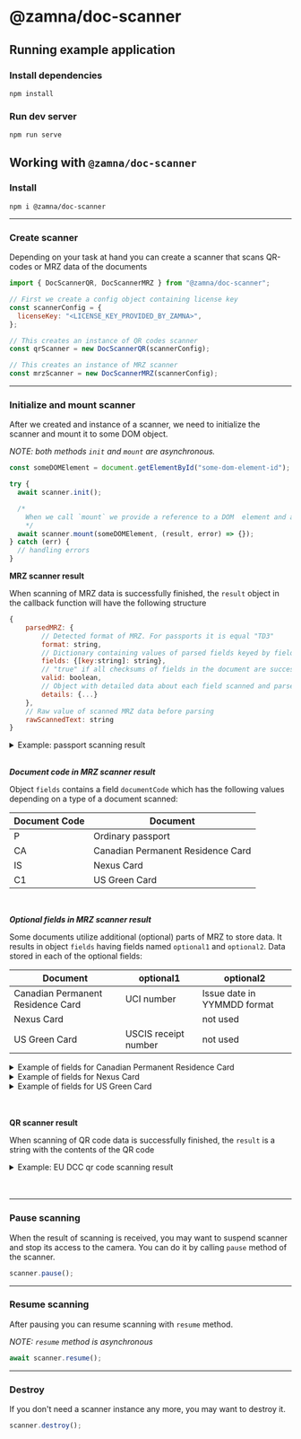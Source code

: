 # @zamna/doc-scanner

## Running example application

### Install dependencies

```
npm install
```

### Run dev server

```
npm run serve
```

## Working with `@zamna/doc-scanner`

### Install

```
npm i @zamna/doc-scanner
```

---

### Create scanner

Depending on your task at hand you can create a scanner that scans QR-codes or MRZ data of the documents

```javascript
import { DocScannerQR, DocScannerMRZ } from "@zamna/doc-scanner";

// First we create a config object containing license key
const scannerConfig = {
  licenseKey: "<LICENSE_KEY_PROVIDED_BY_ZAMNA>",
};

// This creates an instance of QR codes scanner
const qrScanner = new DocScannerQR(scannerConfig);

// This creates an instance of MRZ scanner
const mrzScanner = new DocScannerMRZ(scannerConfig);
```

---

### Initialize and mount scanner

After we created and instance of a scanner, we need to initialize the scanner and mount it to some DOM object.

_NOTE: both methods `init` and `mount` are asynchronous._

```javascript
const someDOMElement = document.getElementById("some-dom-element-id");

try {
  await scanner.init();

  /*
    When we call `mount` we provide a reference to a DOM  element and a callback function that will be called when the scanner gets either successful result of a scan or fails in the process.
    */
  await scanner.mount(someDOMElement, (result, error) => {});
} catch (err) {
  // handling errors
}
```

**MRZ scanner result**

When scanning of MRZ data is successfully finished, the `result` object in the callback function will have the following structure

```javascript
{
    parsedMRZ: {
        // Detected format of MRZ. For passports it is equal "TD3"
        format: string,
        // Dictionary containing values of parsed fields keyed by field names
        fields: {[key:string]: string},
        // "true" if all checksums of fields in the document are successfully verified, otherwise "false"
        valid: boolean,
        // Object with detailed data about each field scanned and parsed
        details: {...}
    },
    // Raw value of scanned MRZ data before parsing
    rawScannedText: string
}
```

<details>
<summary>Example: passport scanning result</summary>

```json
{
  "parsedMRZ": {
    "format": "TD3",
    "details": [
      {
        "label": "Document code",
        "field": "documentCode",
        "value": "P",
        "valid": true,
        "ranges": [
          {
            "line": 0,
            "start": 0,
            "end": 2,
            "raw": "P<"
          }
        ],
        "line": 0,
        "start": 0,
        "end": 1
      },
      {
        "label": "Issuing state",
        "field": "issuingState",
        "value": "KAZ",
        "valid": true,
        "ranges": [
          {
            "line": 0,
            "start": 2,
            "end": 5,
            "raw": "KAZ"
          }
        ],
        "line": 0,
        "start": 2,
        "end": 5
      },
      {
        "label": "Last name",
        "field": "lastName",
        "value": "ZENIN",
        "valid": true,
        "ranges": [
          {
            "line": 0,
            "start": 5,
            "end": 44,
            "raw": "ZENIN<<DENIS<<<<<<<<<<<<<<<<<<<<<<<<<<<"
          }
        ],
        "line": 0,
        "start": 5,
        "end": 10
      },
      {
        "label": "First name",
        "field": "firstName",
        "value": "DENIS",
        "valid": true,
        "ranges": [
          {
            "line": 0,
            "start": 5,
            "end": 44,
            "raw": "ZENIN<<DENIS<<<<<<<<<<<<<<<<<<<<<<<<<<<"
          }
        ],
        "line": 0,
        "start": 12,
        "end": 17
      },
      {
        "label": "Document number",
        "field": "documentNumber",
        "value": "999999999",
        "valid": true,
        "ranges": [
          {
            "line": 1,
            "start": 0,
            "end": 9,
            "raw": "999999999"
          }
        ],
        "line": 1,
        "start": 0,
        "end": 9
      },
      {
        "label": "Document number check digit",
        "field": "documentNumberCheckDigit",
        "value": "7",
        "valid": true,
        "ranges": [
          {
            "line": 1,
            "start": 9,
            "end": 10,
            "raw": "7"
          },
          {
            "line": 1,
            "start": 0,
            "end": 9,
            "raw": "999999999"
          }
        ],
        "line": 1,
        "start": 9,
        "end": 10
      },
      {
        "label": "Nationality",
        "field": "nationality",
        "value": "KAZ",
        "valid": true,
        "ranges": [
          {
            "line": 1,
            "start": 10,
            "end": 13,
            "raw": "KAZ"
          }
        ],
        "line": 1,
        "start": 10,
        "end": 13
      },
      {
        "label": "Birth date",
        "field": "birthDate",
        "value": "850101",
        "valid": true,
        "ranges": [
          {
            "line": 1,
            "start": 13,
            "end": 19,
            "raw": "850101"
          }
        ],
        "line": 1,
        "start": 13,
        "end": 19
      },
      {
        "label": "Birth date check digit",
        "field": "birthDateCheckDigit",
        "value": "0",
        "valid": true,
        "ranges": [
          {
            "line": 1,
            "start": 19,
            "end": 20,
            "raw": "0"
          },
          {
            "line": 1,
            "start": 13,
            "end": 19,
            "raw": "850101"
          }
        ],
        "line": 1,
        "start": 19,
        "end": 20
      },
      {
        "label": "Sex",
        "field": "sex",
        "value": "male",
        "valid": true,
        "ranges": [
          {
            "line": 1,
            "start": 20,
            "end": 21,
            "raw": "M"
          }
        ],
        "line": 1,
        "start": 20,
        "end": 21
      },
      {
        "label": "Expiration date",
        "field": "expirationDate",
        "value": "211017",
        "valid": true,
        "ranges": [
          {
            "line": 1,
            "start": 21,
            "end": 27,
            "raw": "211017"
          }
        ],
        "line": 1,
        "start": 21,
        "end": 27
      },
      {
        "label": "Expiration date check digit",
        "field": "expirationDateCheckDigit",
        "value": "8",
        "valid": true,
        "ranges": [
          {
            "line": 1,
            "start": 27,
            "end": 28,
            "raw": "8"
          },
          {
            "line": 1,
            "start": 21,
            "end": 27,
            "raw": "211017"
          }
        ],
        "line": 1,
        "start": 27,
        "end": 28
      },
      {
        "label": "Personal number",
        "field": "personalNumber",
        "value": "",
        "valid": true,
        "ranges": [
          {
            "line": 1,
            "start": 28,
            "end": 42,
            "raw": "<<<<<<<<<<<<<<"
          }
        ],
        "line": 1,
        "start": 28,
        "end": 28
      },
      {
        "label": "Personal number check digit",
        "field": "personalNumberCheckDigit",
        "value": "0",
        "valid": true,
        "ranges": [
          {
            "line": 1,
            "start": 42,
            "end": 43,
            "raw": "0"
          },
          {
            "line": 1,
            "start": 28,
            "end": 42,
            "raw": "<<<<<<<<<<<<<<"
          }
        ],
        "line": 1,
        "start": 42,
        "end": 43
      },
      {
        "label": "Composite check digit",
        "field": "compositeCheckDigit",
        "value": "4",
        "valid": true,
        "ranges": [
          {
            "line": 1,
            "start": 43,
            "end": 44,
            "raw": "4"
          },
          {
            "line": 1,
            "start": 0,
            "end": 10,
            "raw": "9999999997"
          },
          {
            "line": 1,
            "start": 13,
            "end": 20,
            "raw": "8501010"
          },
          {
            "line": 1,
            "start": 21,
            "end": 43,
            "raw": "2110178<<<<<<<<<<<<<<0"
          }
        ],
        "line": 1,
        "start": 43,
        "end": 44
      }
    ],
    "fields": {
      "documentCode": "P",
      "issuingState": "KAZ",
      "lastName": "ZENIN",
      "firstName": "DENIS",
      "documentNumber": "999999999",
      "documentNumberCheckDigit": "7",
      "nationality": "KAZ",
      "birthDate": "850101",
      "birthDateCheckDigit": "0",
      "sex": "male",
      "expirationDate": "211017",
      "expirationDateCheckDigit": "8",
      "personalNumber": "",
      "personalNumberCheckDigit": "0",
      "compositeCheckDigit": "4"
    },
    "valid": true
  },
  "rawScannedText": "P<KAZZENIN<<DENIS<<<<<<<<<<<<<<<<<<<<<<<<<<<\n9999999997KAZ8501010M2110178<<<<<<<<<<<<<<04\n"
}
```

</details>
<br/>

**_Document code in MRZ scanner result_**

Object `fields` contains a field `documentCode` which has the following values depending on a type of a document scanned:

| Document Code | Document                          |
| ------------- | --------------------------------- |
| P             | Ordinary passport                 |
| CA            | Canadian Permanent Residence Card |
| IS            | Nexus Card                        |
| C1            | US Green Card                     |

  <br/>

**_Optional fields in MRZ scanner result_**

Some documents utilize additional (optional) parts of MRZ to store data. It results in object `fields` having fields named `optional1` and `optional2`. Data stored in each of the optional fields:

| Document                          | optional1            | optional2                   |
| --------------------------------- | -------------------- | --------------------------- |
| Canadian Permanent Residence Card | UCI number           | Issue date in YYMMDD format |
| Nexus Card                        |                      | not used                    |
| US Green Card                     | USCIS receipt number | not used                    |

<details>
<summary>Example of fields for Canadian Permanent Residence Card </summary>

```json
  "fields": {
  "documentCode": "CA",
  "issuingState": "CAN",
  "documentNumber": "TA0000001",
  "documentNumberCheckDigit": "4",
  "optional1": "00185978",
  "birthDate": "870518",
  "birthDateCheckDigit": "3",
  "sex": "female",
  "expirationDate": "140912",
  "expirationDateCheckDigit": "7",
  "nationality": "IND",
  "optional2": "010709",
  "compositeCheckDigit": "5",
  "lastName": "SPECIMEN",
  "firstName": "LATIKA YASMIN"
}
```

</details>
<details>
<summary>Example of fields for Nexus Card </summary>

```json
"fields": {
  "documentCode": "IS",
  "issuingState": "USA",
  "documentNumber": "100001144",
  "documentNumberCheckDigit": "1",
  "optional1": "777700073",
  "birthDate": "690502",
  "birthDateCheckDigit": "6",
  "sex": "male",
  "expirationDate": "140502",
  "expirationDateCheckDigit": "6",
  "nationality": "CAN",
  "optional2": "",
  "compositeCheckDigit": "4",
  "lastName": "QUINTERO MURO",
  "firstName": "ALEJANDRO"
}
```

</details>

<details>
<summary>Example of fields for US Green Card </summary>

```json
"fields": {
  "documentCode": "C1",
  "issuingState": "USA",
  "documentNumber": "123456789",
  "documentNumberCheckDigit": "7",
  "optional1": "MSC0000000110",
  "birthDate": "021020",
  "birthDateCheckDigit": "3",
  "sex": "female",
  "expirationDate": "321026",
  "expirationDateCheckDigit": "0",
  "nationality": "MEX",
  "optional2": "",
  "compositeCheckDigit": "4",
  "lastName": "SPECIMEN",
  "firstName": "TEST V"
}
```

</details>
<br/>
<br/>

**QR scanner result**

When scanning of QR code data is successfully finished, the `result` is a string with the contents of the QR code

<details>
<summary>Example: EU DCC qr code scanning result</summary>

```json
"HC1:6BFOXNUTSMAHN-HP/RG:MOQ6RFP6E8-7P3XHV5U6R5RHH//7KHROF2YKE*P5-FJLF6CB9YPD.+IKYJIGK:H3J1D1I3-*TW CXBD86U+ CU.CI8CNEDXJCCECHIDQ*C:5D%QTZA3OR3JZIM-14$4UX4795L*KDYPWGO+9AXDOHCRBR7PTMLZR3L4ZIOML65TMS96L95OD6%28%%BPHQOGOC53.DPEC5L64HX6IAS3DS2980IQODPUHLO$GAHLW 70SO:GOLIROGO3T59YLLYP-HQLTQ9R0+L69/9-3AKI63ZM-.QMU6UW6.V99Q9E$BDZIR4J3-IJ7JE7J92KBQTFTCQ0531TOYK0NN-IF9Y42J05%5X-ANKE$JDVPLZ2KD0KJWGR-M1V7LU4-YG$JPSH2W7WVIDVEWCWVE-HJ06GZP-$4-9V4$V0IU8LL-RT3$9JRIE2BV0D+GM481BAWVX7/5D*QTD3RO+VC7R*M045LA20IXG62\n"
```

</details>
<br/><br/>

---

### Pause scanning

When the result of scanning is received, you may want to suspend scanner and stop its access to the camera. You can do it by calling `pause` method of the scanner.

```javascript
scanner.pause();
```

---

### Resume scanning

After pausing you can resume scanning with `resume` method.

_NOTE: `resume` method is asynchronous_

```javascript
await scanner.resume();
```

---

### Destroy

If you don't need a scanner instance any more, you may want to destroy it.

```javascript
scanner.destroy();
```

